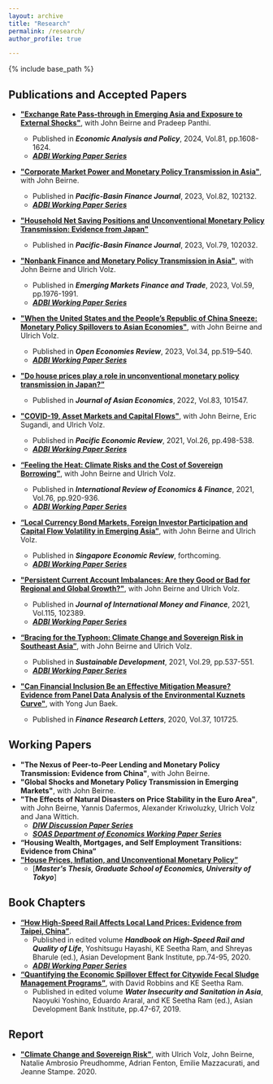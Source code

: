 ```yaml
---
layout: archive
title: "Research"
permalink: /research/
author_profile: true

---
```


{% include base_path %}

## Publications and Accepted Papers
* [**"Exchange Rate Pass-through in Emerging Asia and Exposure to External Shocks"**](https://doi.org/10.1016/j.eap.2023.10.033), with John Beirne and Pradeep Panthi.
  * Published in ***Economic Analysis and Policy***, 2024, Vol.81, pp.1608-1624.
  * [***ADBI Working Paper Series***](https://www.adb.org/publications/exchange-rate-pass-through-in-emerging-asia-and-exposure-to-external-shocks)

* [**"Corporate Market Power and Monetary Policy Transmission in Asia"**](https://doi.org/10.1016/j.pacfin.2023.102132), with John Beirne.
  * Published in ***Pacific-Basin Finance Journal***, 2023, Vol.82, 102132.
  * [***ADBI Working Paper Series***](https://www.adb.org/publications/corporate-market-power-and-monetary-policy-transmission-in-asia)
* [**"Household Net Saving Positions and Unconventional Monetary Policy Transmission: Evidence from Japan"**](https://doi.org/10.1016/j.pacfin.2023.102032)
  * Published in ***Pacific-Basin Finance Journal***, 2023, Vol.79, 102032.
* [**"Nonbank Finance and Monetary Policy Transmission in Asia"**](https://doi.org/10.1080/1540496X.2022.2156279), with John
Beirne and Ulrich Volz.  
  * Published in ***Emerging Markets Finance and Trade***, 2023, Vol.59, pp.1976-1991.
  * [***ADBI Working Paper Series***](https://www.adb.org/publications/nonbank-finance-and-monetary-policy-transmission-in-asia)
* [**"When the United States and the People’s Republic of China Sneeze: Monetary Policy Spillovers to Asian Economies"**](https://link.springer.com/article/10.1007/s11079-022-09695-1), with John
Beirne and Ulrich Volz.  
  * Published in ***Open Economies Review***, 2023, Vol.34, pp.519–540.
  * [***ADBI Working Paper Series***](https://www.adb.org/publications/when-united-states-prc-sneeze-financial-spillovers-asia)
* [**"Do house prices play a role in unconventional monetary policy transmission in Japan?”**](https://doi.org/10.1016/j.asieco.2022.101547)
  * Published in ***Journal of Asian Economics***, 2022, Vol.83, 101547.
* [**"COVID-19, Asset Markets and Capital Flows"**](https://doi.org/10.1111/1468-0106.12368), with John Beirne, Eric Sugandi, and Ulrich Volz.  
  * Published in ***Pacific Economic Review***, 2021, Vol.26, pp.498-538.
  * [***ADBI Working Paper Series***](https://www.adb.org/publications/financial-market-capital-flow-dynamics-during-covid-19-pandemic)
* [**“Feeling the Heat: Climate Risks and the Cost of Sovereign Borrowing”**](https://www.sciencedirect.com/science/article/abs/pii/S1059056021001659), with John Beirne and Ulrich Volz.  
  * Published in ***International Review of Economics & Finance***, 2021, Vol.76, pp.920-936.
  * [***ADBI Working Paper Series***](https://www.adb.org/publications/feeling-heat-climate-risks-cost-sovereign-borrowing)
* [**“Local Currency Bond Markets, Foreign Investor Participation and Capital Flow Volatility in Emerging Asia”**](https://doi.org/10.1142/S0217590821410083), with John
Beirne and Ulrich Volz.  
  * Published in ***Singapore Economic Review***, forthcoming.
  * [***ADBI Working Paper Series***](https://www.adb.org/publications/local-currency-bond-markets-foreign-investor-capital-flow-volatility-asia)
* [**"Persistent Current Account Imbalances: Are they Good or Bad for Regional and Global Growth?"**](https://www.sciencedirect.com/science/article/pii/S0261560621000383?via%3Dihub), with John
Beirne and Ulrich Volz.  
  * Published in ***Journal of International Money and Finance***, 2021, Vol.115, 102389.
  * [***ADBI Working Paper Series***](https://www.adb.org/publications/persistent-current-account-imbalances-good-or-bad-regional-global-growth)
* [**“Bracing for the Typhoon: Climate Change and Sovereign Risk in Southeast Asia”**](https://onlinelibrary.wiley.com/doi/full/10.1002/sd.2199), with John
Beirne and Ulrich Volz.  
  * Published in ***Sustainable Development***, 2021, Vol.29, pp.537-551.
  * [***ADBI Working Paper Series***](https://www.adb.org/publications/bracing-typhoon-climate-change-sovereign-risk-southeast-asia)
* [**"Can Financial Inclusion Be an Effective Mitigation Measure? Evidence from Panel Data Analysis of the Environmental Kuznets Curve"**](https://www.sciencedirect.com/science/article/pii/S1544612319314849?dgcid=rss_sd_all), with Yong Jun Baek.  
  * Published in ***Finance Research Letters***, 2020, Vol.37, 101725.

## Working Papers
* **"The Nexus of Peer-to-Peer Lending and Monetary Policy Transmission: Evidence from China"**, with John Beirne.
* **"Global Shocks and Monetary Policy Transmission in Emerging Markets"**, with John Beirne.
* **"The Effects of Natural Disasters on Price Stability in the Euro Area"**, with John Beirne, Yannis Dafermos, Alexander Kriwoluzky, Ulrich Volz and Jana Wittich.
  * [***DIW Discussion Paper Series***](https://www.diw.de/de/diw_01.c.829793.de/publikationen/diskussionspapiere/2021_1981/the_effects_of_natural_disasters_on_price_stability_in_the_euro_area.html)
  * [***SOAS Department of Economics Working Paper Series***](https://eprints.soas.ac.uk/36029/1/WP244.pdf)
* **“Housing Wealth, Mortgages, and Self Employment Transitions: Evidence from China”**
* [**"House Prices, Inflation, and Unconventional Monetary Policy”**](https://papers.ssrn.com/sol3/papers.cfm?abstract_id=3174289)
  * [***Master's Thesis, Graduate School of Economics, University of Tokyo***]

## Book Chapters
* [**“How High-Speed Rail Affects Local Land Prices: Evidence from Taipei, China”**](https://www.adb.org/publications/handbook-high-speed-rail-quality-life).  
  * Published in edited volume ***Handbook on High-Speed Rail and Quality of Life***, Yoshitsugu Hayashi, KE Seetha Ram, and Shreyas Bharule (ed.), Asian
Development Bank Institute, pp.74-95, 2020.
  * [***ADBI Working Paper Series***](https://papers.ssrn.com/sol3/papers.cfm?abstract_id=3286235)
* [**“Quantifying the Economic Spillover Effect for Citywide Fecal Sludge Management Programs”**](https://www.adb.org/publications/water-insecurity-and-sanitation-asia), with David Robbins and KE Seetha Ram. 
  * Published in edited volume ***Water Insecurity and Sanitation in Asia***, Naoyuki Yoshino, Eduardo Araral, and KE Seetha Ram (ed.), Asian Development Bank Institute, pp.47-67, 2019.

## Report
* [**"Climate Change and Sovereign Risk"**](https://doi.org/10.25501/SOAS.00033524), with Ulrich Volz, John Beirne, Natalie Ambrosio Preudhomme, Adrian Fenton, Emilie Mazzacurati, and Jeanne Stampe. 2020.
